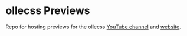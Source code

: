 # ollecss Previews

Repo for hosting previews for the ollecss [YouTube channel](https://www.youtube.com/channel/UCBDopo8825exbqCH4N-nv5A) and [website](https://ollecss.vercel.app/).
